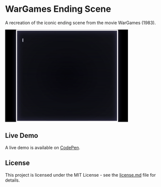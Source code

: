 # WarGames Ending Scene
A recreation of the iconic ending scene from the movie WarGames (1983).

![WarGames Demo](https://github.com/georgewpark/WarGames-Ending-Scene/blob/master/demo-gif.gif "WarGames Demo")

## Live Demo
A live demo is available on [CodePen](https://codepen.io/GeorgePark/full/MXmBNg).

## License
This project is licensed under the MIT License - see the [license.md](license.md) file for details.